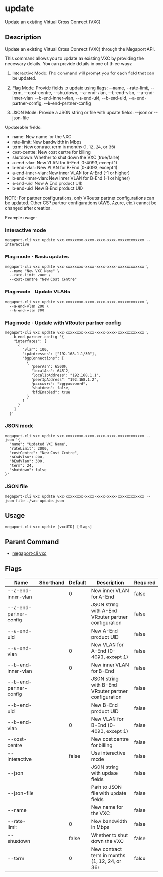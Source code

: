 # update

Update an existing Virtual Cross Connect (VXC)

## Description

Update an existing Virtual Cross Connect (VXC) through the Megaport API.

This command allows you to update an existing VXC by providing the necessary details.
You can provide details in one of three ways:

1. Interactive Mode:
   The command will prompt you for each field that can be updated.

2. Flag Mode:
   Provide fields to update using flags:
   --name, --rate-limit, --term, --cost-centre, --shutdown, 
   --a-end-vlan, --b-end-vlan, --a-end-inner-vlan, --b-end-inner-vlan,
   --a-end-uid, --b-end-uid, --a-end-partner-config, --b-end-partner-config

3. JSON Mode:
   Provide a JSON string or file with update fields:
   --json <json-string> or --json-file <path>

Updateable fields:
- name: New name for the VXC
- rate-limit: New bandwidth in Mbps
- term: New contract term in months (1, 12, 24, or 36)
- cost-centre: New cost centre for billing
- shutdown: Whether to shut down the VXC (true/false)
- a-end-vlan: New VLAN for A-End (0-4093, except 1)
- b-end-vlan: New VLAN for B-End (0-4093, except 1)
- a-end-inner-vlan: New inner VLAN for A-End (-1 or higher)
- b-end-inner-vlan: New inner VLAN for B-End (-1 or higher)
- a-end-uid: New A-End product UID
- b-end-uid: New B-End product UID

NOTE: For partner configurations, only VRouter partner configurations can be updated.
Other CSP partner configurations (AWS, Azure, etc.) cannot be changed after creation.

Example usage:

### Interactive mode
```
megaport-cli vxc update vxc-xxxxxxxx-xxxx-xxxx-xxxx-xxxxxxxxxxxx --interactive
```

### Flag mode - Basic updates
```
megaport-cli vxc update vxc-xxxxxxxx-xxxx-xxxx-xxxx-xxxxxxxxxxxx \
  --name "New VXC Name" \
  --rate-limit 2000 \
  --cost-centre "New Cost Centre"
```

### Flag mode - Update VLANs
```
megaport-cli vxc update vxc-xxxxxxxx-xxxx-xxxx-xxxx-xxxxxxxxxxxx \
  --a-end-vlan 200 \
  --b-end-vlan 300
```

### Flag mode - Update with VRouter partner config
```
megaport-cli vxc update vxc-xxxxxxxx-xxxx-xxxx-xxxx-xxxxxxxxxxxx \
  --b-end-partner-config '{
    "interfaces": [
      {
        "vlan": 100,
        "ipAddresses": ["192.168.1.1/30"],
        "bgpConnections": [
          {
            "peerAsn": 65000,
            "localAsn": 64512,
            "localIpAddress": "192.168.1.1",
            "peerIpAddress": "192.168.1.2",
            "password": "bgppassword",
            "shutdown": false,
            "bfdEnabled": true
          }
        ]
      }
    ]
  }'
```

### JSON mode
```
megaport-cli vxc update vxc-xxxxxxxx-xxxx-xxxx-xxxx-xxxxxxxxxxxx --json '{
  "name": "Updated VXC Name",
  "rateLimit": 2000,
  "costCentre": "New Cost Centre",
  "aEndVlan": 200,
  "bEndVlan": 300,
  "term": 24,
  "shutdown": false
}'
```

### JSON file
```
megaport-cli vxc update vxc-xxxxxxxx-xxxx-xxxx-xxxx-xxxxxxxxxxxx --json-file ./vxc-update.json
```



## Usage

```
megaport-cli vxc update [vxcUID] [flags]
```



## Parent Command

* [megaport-cli vxc](megaport-cli_vxc.md)




## Flags

| Name | Shorthand | Default | Description | Required |
|------|-----------|---------|-------------|----------|
| --a-end-inner-vlan |  | 0 | New inner VLAN for A-End | false |
| --a-end-partner-config |  |  | JSON string with A-End VRouter partner configuration | false |
| --a-end-uid |  |  | New A-End product UID | false |
| --a-end-vlan |  | 0 | New VLAN for A-End (0-4093, except 1) | false |
| --b-end-inner-vlan |  | 0 | New inner VLAN for B-End | false |
| --b-end-partner-config |  |  | JSON string with B-End VRouter partner configuration | false |
| --b-end-uid |  |  | New B-End product UID | false |
| --b-end-vlan |  | 0 | New VLAN for B-End (0-4093, except 1) | false |
| --cost-centre |  |  | New cost centre for billing | false |
| --interactive |  | false | Use interactive mode | false |
| --json |  |  | JSON string with update fields | false |
| --json-file |  |  | Path to JSON file with update fields | false |
| --name |  |  | New name for the VXC | false |
| --rate-limit |  | 0 | New bandwidth in Mbps | false |
| --shutdown |  | false | Whether to shut down the VXC | false |
| --term |  | 0 | New contract term in months (1, 12, 24, or 36) | false |



